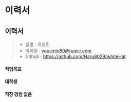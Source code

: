 # 이력서


이력서
--------------
> - 성명 : 유승민
> - 이메일 : yousmin80@naver.com
> - Github : https://github.com/Haru9029/whiteHat

#### <i class = "icon-upload"></i> 직업목표

#### <i class = "icon-pencil"></i> 대학생

#### <i class = "icon-pencil"></i> 직장 경험 없음
